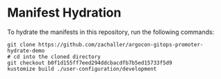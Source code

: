 # Manifest Hydration

To hydrate the manifests in this repository, run the following commands:

```shell
git clone https://github.com/zachaller/argocon-gitops-promoter-hydrate-demo
# cd into the cloned directory
git checkout b0f1d155ff7eed294ddcbacdfb7b5ed15733f5d9
kustomize build ./user-configuration/development
```
